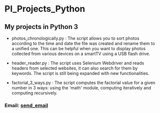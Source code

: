 # PI_Projects_Python
## My projects in Python 3

* photos_chronologically.py :
The script allows you to sort photos according to the time and date the file was created and rename them to a unified one.
This can be helpful when you want to display photos collected from various devices on a smartTV using a USB flash drive.


* header_reader.py :
The script uses Selenium Webdriver and reads headers from selected websites, it can also search for them by keywords. 
The script is still being expanded with new functionalities.

* factorial_3_ways.py :
The script computes the factorial value for a given number in 3 ways: using the 'math' module, computing iteratively and computing recursively.

### Email: [send_email](mailto:piwanicki@outlook.com)
